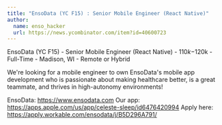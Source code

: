 ```yaml
---
title: "EnsoData (YC F15) : Senior Mobile Engineer (React Native)"
author:
  name: enso_hacker
  url: https://news.ycombinator.com/item?id=40600723
---
```

EnsoData (YC F15) - Senior Mobile Engineer (React Native) - $110k-$120k - Full-Time - Madison, WI - Remote or Hybrid

We&#x27;re looking for a mobile engineer to own EnsoData&#x27;s mobile app development who is passionate about making healthcare better, is a great teammate, and thrives in high-autonomy environments!

EnsoData: <a href="https:&#x2F;&#x2F;www.ensodata.com" rel="nofollow">https:&#x2F;&#x2F;www.ensodata.com</a>
Our app: <a href="https:&#x2F;&#x2F;apps.apple.com&#x2F;us&#x2F;app&#x2F;celeste-sleep&#x2F;id6476420994" rel="nofollow">https:&#x2F;&#x2F;apps.apple.com&#x2F;us&#x2F;app&#x2F;celeste-sleep&#x2F;id6476420994</a>
Apply here: <a href="https:&#x2F;&#x2F;apply.workable.com&#x2F;ensodata&#x2F;j&#x2F;B5D296A791&#x2F;" rel="nofollow">https:&#x2F;&#x2F;apply.workable.com&#x2F;ensodata&#x2F;j&#x2F;B5D296A791&#x2F;</a>
